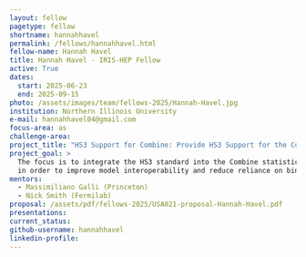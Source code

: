 ```yaml
---
layout: fellow
pagetype: fellow
shortname: hannahhavel
permalink: /fellows/hannahhavel.html
fellow-name: Hannah Havel
title: Hannah Havel - IRIS-HEP Fellow
active: True
dates:
  start: 2025-06-23
  end: 2025-09-15
photo: /assets/images/team/fellows-2025/Hannah-Havel.jpg
institution: Northern Illinois University
e-mail: hannahhavel04@gmail.com
focus-area: as
challenge-area:
project_title: "HS3 Support for Combine: Provide HS3 Support for the Combine Statistical Analysis Tool"
project_goal: >
  The focus is to integrate the HS3 standard into the Combine statistical analysis tool, widely used across the CMS collaboration,
  in order to improve model interoperability and reduce reliance on binary files while maintaining compatibility with existing workflows.
mentors:
  - Massimiliano Galli (Princeton)
  - Nick Smith (Fermilab)
proposal: /assets/pdf/fellows-2025/USA021-proposal-Hannah-Havel.pdf
presentations:
current_status:
github-username: hannahhavel
linkedin-profile:
---
```

